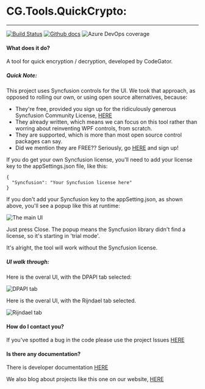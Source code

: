 # CG.Tools.QuickCrypto: 
---
[![Build Status](https://dev.azure.com/codegator/CG.Tools.QuickCrypto/_apis/build/status/CodeGator.CG.Tools.QuickCrypto?branchName=main)](https://dev.azure.com/codegator/CG.Tools.QuickCrypto/_build/latest?definitionId=21&branchName=main)
[![Github docs](https://img.shields.io/static/v1?label=Documentation&message=online&color=blue)](https://codegator.github.io/CG.Tools.QuickCrypto/index.html)
![Azure DevOps coverage](https://img.shields.io/azure-devops/coverage/codegator/CG.Tools.QuickCrypto/21)

#### What does it do?
A tool for quick encryption / decryption, developed by CodeGator.

##### Quick Note:
This project uses Syncfusion controls for the UI. We took that approach, as opposed to rolling our own, or using open source alternatives, because:

* They're free, provided you sign up for the ridiculously generous Syncfusion Community License, [HERE](https://www.syncfusion.com/products/communitylicense)
* They already written, which means we can focus on this tool rather than worring about reinventing WPF controls, from scratch.
* They are supported, which is more than most open source control packages can say.
* Did we mention they are FREE?? Seriously, go [HERE](https://www.syncfusion.com/products/communitylicense) and sign up!

If you do get your own Syncfusion license, you'll need to add your license key to the appSettings.json file, like this:

```
{
  "Syncfusion": "Your Syncfusion license here"
}
```

If you don't add your Syncfusion key to the appSetting.json, as shown above, you'll see a popup like this at runtime:

![The main UI](https://github.com/CodeGator/CG.Tools.QuickCrypto/blob/main/images/syncfusion.jpg)

Just press Close. The popup means the Syncfusion library didn't find a license, so it's starting in 'trial mode'. 

It's alright, the tool will work without the Syncfusion license.


##### UI walk through:
Here is the overal UI, with the DPAPI tab selected:

![DPAPI tab](https://github.com/CodeGator/CG.Tools.QuickCrypto/blob/main/images/dpapi.jpg)

Here is the overal UI, with the Rijndael tab selected.

![Rijndael tab](https://github.com/CodeGator/CG.Tools.QuickCrypto/blob/main/images/rijndael.jpg)



#### How do I contact you?
If you've spotted a bug in the code please use the project Issues [HERE](https://github.com/CodeGator/CG.Tools.QuickCrypto/issues)

#### Is there any documentation?
There is developer documentation [HERE](https://codegator.github.io/CG.Tools.QuickCrypto/)

We also blog about projects like this one on our website, [HERE](http://www.codegator.com)